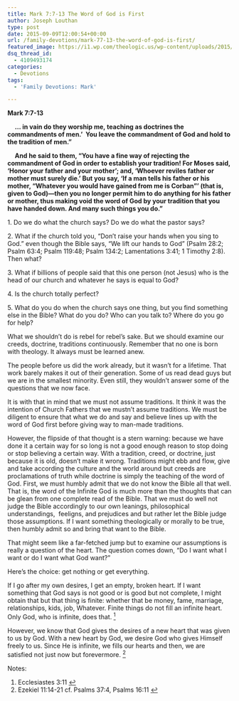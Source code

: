 ```yaml
---
title: Mark 7:7-13 The Word of God is First
author: Joseph Louthan
type: post
date: 2015-09-09T12:00:54+00:00
url: /family-devotions/mark-77-13-the-word-of-god-is-first/
featured_image: https://i1.wp.com/theologic.us/wp-content/uploads/2015/09/rebel-without-a-cause-original.jpg?resize=825%2C510
dsq_thread_id:
  - 4109493174
categories:
  - Devotions
tags:
  - 'Family Devotions: Mark'

---
```

<p class="p1">
  <span class="s1"><b>Mark 7:7-13</b></span>
</p>

<p class="p1">
  <span class="s1"><b>     &#8230; in vain do they worship me, </b></span><span class="s1"><b>teaching as doctrines the commandments of men.’  </b></span><span class="s1"><b>You leave the commandment of God and hold to the tradition of men.”</b></span>
</p>

<p class="p1">
  <span class="s1"><b>     And he said to them, “You have a fine way of rejecting the commandment of God in order to establish your tradition! For Moses said, ‘Honor your father and your mother’; and, ‘Whoever reviles father or mother must surely die.’ But you say, ‘If a man tells his father or his mother, “Whatever you would have gained from me is Corban”’ (that is, given to God)—then you no longer permit him to do anything for his father or mother, thus making void the word of God by your tradition that you have handed down. And many such things you do.”</b></span>
</p>

<p class="p1">
  <span class="s1">1. Do we do what the church says? Do we do what the pastor says? </span>
</p>

<p class="p1">
  <span class="s1">2. What if the church told you, &#8220;Don&#8217;t raise your hands when you sing to God.&#8221; even though the Bible says, &#8220;We lift our hands to God&#8221; (Psalm 28:2; Psalm 63:4; Psalm 119:48; Psalm 134:2; Lamentations 3:41; 1 Timothy 2:8). Then what? </span>
</p>

<p class="p1">
  <span class="s1">3. What if billions of people said that this one person (not Jesus) who is the head of our church and whatever he says is equal to God? </span>
</p>

<p class="p1">
  <span class="s1">4. Is the church totally perfect? </span>
</p>

<p class="p1">
  <span class="s1">5. What do you do when the church says one thing, but you find something else in the Bible? What do you do? Who can you talk to? Where do you go for help?</span>
</p>

<p class="p1">
  What we shouldn&#8217;t do is rebel for rebel&#8217;s sake. But we should examine our creeds, doctrine, traditions continuously. Remember that no one is born with theology. It always must be learned anew.
</p>

<p class="p1">
  The people before us did the work already, but it wasn&#8217;t for a lifetime. That work barely makes it out of their generation. Some of us read dead guys but we are in the smallest minority. Even still, they wouldn&#8217;t answer some of the questions that we now face.
</p>

<p class="p1">
  It is with that in mind that we must not assume traditions. It think it was the intention of Church Fathers that we mustn&#8217;t assume traditions. We must be diligent to ensure that what we do and say and believe lines up with the word of God first before giving way to man-made traditions.
</p>

<p class="p1">
  However, the flipside of that thought is a stern warning: because we have done it a certain way for so long is not a good enough reason to stop doing or stop believing a certain way. With a tradition, creed, or doctrine, just because it is old, doesn&#8217;t make it wrong. Traditions might ebb and flow, give and take according the culture and the world around but creeds are proclamations of truth while doctrine is simply the teaching of the word of God. First, we must humbly admit that we do not know the Bible all that well. That is, the word of the Infinite God is much more than the thoughts that can be glean from one complete read of the Bible. That we must do well not judge the Bible accordingly to our own leanings, philosophical understandings,  feeligns, and prejudices and but rather let the Bible judge those assumptions. If I want something theologically or morally to be true, then humbly admit so and bring that want to the Bible.
</p>

<p class="p1">
  That might seem like a far-fetched jump but to examine our assumptions is really a question of the heart. The question comes down, &#8220;Do I want what I want or do I want what God want?&#8221;
</p>

<p class="p1">
  Here&#8217;s the choice: get nothing or get everything.
</p>

<p class="p1">
  If I go after my own desires, I get an empty, broken heart. If I want something that God says is not good or is good but not complete, I might obtain that but that thing is finite: whether that be money, fame, marriage, relationships, kids, job, Whatever. Finite things do not fill an infinite heart. Only God, who is infinite, does that. <a class="simple-footnote" title="Ecclesiastes 3:11" id="return-note-3016-1" href="#note-3016-1"><sup>1</sup></a>
</p>

<p class="p1">
  However, we know that God gives the desires of a new heart that was given to us by God. With a new heart by God, we desire God who gives Himself freely to us. Since He is infinite, we fills our hearts and then, we are satisfied not just now but forevermore. <a class="simple-footnote" title="Ezekiel 11:14-21 cf. Psalms 37:4, Psalms 16:11" id="return-note-3016-2" href="#note-3016-2"><sup>2</sup></a>
</p>

<div class="simple-footnotes">
  <p class="notes">
    Notes:
  </p>
  
  <ol>
    <li id="note-3016-1">
      Ecclesiastes 3:11 <a href="#return-note-3016-1">&#8617;</a>
    </li>
    <li id="note-3016-2">
      Ezekiel 11:14-21 cf. Psalms 37:4, Psalms 16:11 <a href="#return-note-3016-2">&#8617;</a>
    </li>
  </ol>
</div>